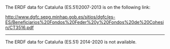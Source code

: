 The ERDF data for Cataluña (ES.51)2007-2013 is on the following link:

http://www.dgfc.sepg.minhap.gob.es/sitios/dgfc/es-ES/Beneficiarios%20Fondos%20Feder%20y%20Fondos%20de%20Cohesin/CT3516.pdf

---

The ERDF data for Cataluña (ES.51) 2014-2020 is not available.
